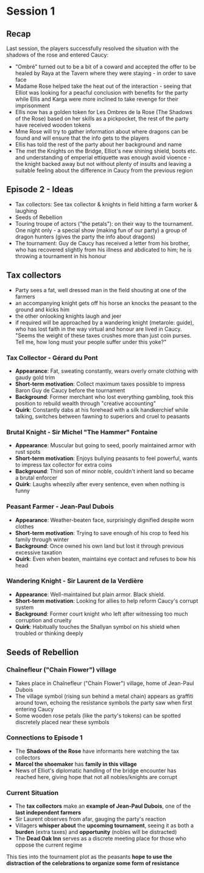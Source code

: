 # Session 1

## Recap

Last session, the players successfully resolved the situation with the shadows of the rose and entered Caucy:

- "Ombré" turned out to be a bit of a coward and accepted the offer to be healed by Raya at the Tavern where they were staying - in order to save face
- Madame Rose helped take the heat out of the interaction - seeing that Elliot was looking for a peacful conclusion with benefits for the party while Ellis and Karga were more inclined to take revenge for their imprisonment
- Ellis now has a golden token for Les Ombres de la Rose (The Shadows of the Rose) based on her skills as a pickpocket, the rest of the party have received wooden tokens
- Mme Rose will try to gather information about where dragons can be found and will ensure that the info gets to the players
- Ellis has told the rest of the party about her background and name
- The met the Knights on the Bridge, Elliot's new shining shield, boots etc. and understanding of emperial ettiquette was enough avoid vioence - the knight backed away but not without plenty of insults and leaving a suitable feeling about the difference in Caucy from the previous region

## Episode 2 - Ideas

- Tax collectors: See tax collector & knights in field hitting a farm worker & laughing
- Seeds of Rebellion
- Touring troupe of actors ("the petals"): on their way to the tournament. One night only - a special show (making fun of our party) a group of dragon hunters (gives the party the info about dragons)
- The tournament: Guy de Caucy has received a letter from his brother, who has recovered slightly from his illness and abdicated to him; he is throwing a tournament in his honour

## Tax collectors

- Party sees a fat, well dressed man in the field shouting at one of the farmers
- an accompanying knight gets off his horse an knocks the peasant to the ground and kicks him
- the other onlooking knights laugh and jeer
- if required will be approached by a wandering knight (metarole: guide), who has lost faith in the way virtual and honour are lived in Caucy. "Seems the weight of these taxes crushes more than just coin purses. Tell me, how long must your people suffer under this yoke?"

### Tax Collector - Gérard du Pont

- **Appearance**: Fat, sweating constantly, wears overly ornate clothing with gaudy gold trim
- **Short-term motivation**: Collect maximum taxes possible to impress Baron Guy de Caucy before the tournament
- **Background**: Former merchant who lost everything gambling, took this position to rebuild wealth through "creative accounting"
- **Quirk**: Constantly dabs at his forehead with a silk handkerchief while talking, switches between fawning to superiors and cruel to peasants

### Brutal Knight - Sir Michel "The Hammer" Fontaine

- **Appearance**: Muscular but going to seed, poorly maintained armor with rust spots
- **Short-term motivation**: Enjoys bullying peasants to feel powerful, wants to impress tax collector for extra coins
- **Background**: Third son of minor noble, couldn't inherit land so became a brutal enforcer
- **Quirk**: Laughs wheezily after every sentence, even when nothing is funny

### Peasant Farmer - Jean-Paul Dubois

- **Appearance**: Weather-beaten face, surprisingly dignified despite worn clothes
- **Short-term motivation**: Trying to save enough of his crop to feed his family through winter
- **Background**: Once owned his own land but lost it through previous excessive taxation
- **Quirk**: Even when beaten, maintains eye contact and refuses to bow his head

### Wandering Knight - Sir Laurent de la Verdière

- **Appearance**: Well-maintained but plain armor. Black shield.
- **Short-term motivation**: Looking for allies to help reform Caucy's corrupt system
- **Background**: Former court knight who left after witnessing too much corruption and cruelty
- **Quirk**: Habitually touches the Shallyan symbol on his shield when troubled or thinking deeply

## Seeds of Rebellion

### Chaînefleur ("Chain Flower") village

- Takes place in Chaînefleur ("Chain Flower") village, home of Jean-Paul Dubois
- The village symbol (rising sun behind a metal chain) appears as graffiti around town, echoing the resistance symbols the party saw when first entering Caucy
- Some wooden rose petals (like the party's tokens) can be spotted discretely placed near these symbols

### Connections to Episode 1

- The **Shadows of the Rose** have informants here watching the tax collectors
- **Marcel the shoemaker** has **family in this village**
- News of Elliot's diplomatic handling of the bridge encounter has reached here, giving hope that not all nobles/knights are corrupt

### Current Situation

- The **tax collectors** make an **example of Jean-Paul Dubois**, one of the **last independent farmers**
- Sir Laurent observes from afar, gauging the party's reaction
- Villagers **whisper about** the **upcoming tournament**, seeing it as both a **burden** (extra taxes) and **opportunity** (nobles will be distracted)
- The **Dead Oak Inn** serves as a discrete meeting place for those who oppose the current regime

This ties into the tournament plot as the peasants **hope to use the distraction of the celebrations to organize some form of resistance**
